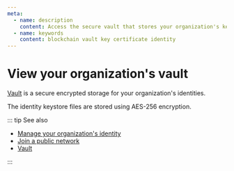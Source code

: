 ```yaml
---
meta:
  - name: description
    content: Access the secure vault that stores your organization's key pairs and certificates on the Chainstack managed blockchain services.
  - name: keywords
    content: blockchain vault key certificate identity
---
```


# View your organization's vault

<a href="https://console.chainstack.com/vault" target="_blank">Vault</a> is a secure encrypted storage for your organization's identities.

The identity keystore files are stored using AES-256 encryption.

::: tip See also

* [Manage your organization's identity](/platform/manage-your-organization-identity)
* [Join a public network](/platform/join-a-public-network)
* [Vault](/glossary/vault)

:::
